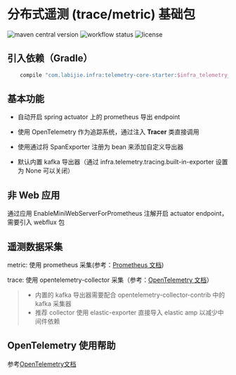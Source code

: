 # 分布式遥测 (trace/metric) 基础包

![maven central version](https://img.shields.io/maven-central/v/com.labijie.infra/telemetry-core-starter?style=flat-square)
![workflow status](https://img.shields.io/github/workflow/status/hongque-pro/infra-telemetry/Gradle%20Build%20And%20Release?label=CI%20publish&style=flat-square)
![license](https://img.shields.io/github/license/hongque-pro/infra-telemetry?style=flat-square)

## 引入依赖（Gradle）

```groovy
    compile "com.labijie.infra:telemetry-core-starter:$infra_telemetry_version"
```
## 基本功能

- 自动开启 spring actuator 上的 prometheus 导出 endpoint

- 使用 OpenTelemetry 作为追踪系统，通过注入 **Tracer** 类直接调用

- 使用通过将 SpanExporter 注册为 bean 来添加自定义导出器

- 默认内置 kafka 导出器（通过 infra.telemetry.tracing.built-in-exporter 设置为 None 可以关闭）

## 非 Web 应用

通过应用 EnableMiniWebServerForPrometheus 注解开启 actuator endpoint，需要引入 webflux 包

## 遥测数据采集

metric: 使用 prometheus 采集(参考：[Prometheus 文档](https://prometheus.io/docs/introduction/overview/))

trace: 使用 opentelemetry-collector 采集（参考：[OpenTelemetry 文档](https://opentelemetry.io/docs/collector/configuration/)）
> - 内置的 kafka 导出器需要配合 opentelemetry-collector-contrib 中的 kafka 采集器
> - 推荐 collector 使用 elastic-exporter 直接导入 elastic amp 以减少中间件依赖

## OpenTelemetry 使用帮助

参考[OpenTelemetry文档](https://github.com/open-telemetry/opentelemetry-java/blob/master/QUICKSTART.md)


